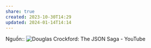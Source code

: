 ```yaml
---
share: true
created: 2023-10-30T14:29
updated: 2024-01-14T14:14
---
```

Nguồn:: ![Douglas Crockford: The JSON Saga - YouTube](https://youtu.be/-C-JoyNuQJs?si=eJMzD1x3jp0rRjZj&t=761)